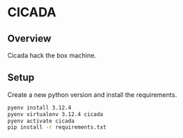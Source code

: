 # CICADA

## Overview

Cicada hack the box machine.

## Setup

Create a new python version and install the requirements.

```bash
pyenv install 3.12.4
pyenv virtualenv 3.12.4 cicada
pyenv activate cicada
pip install -r requirements.txt
```
